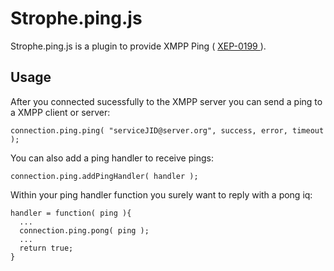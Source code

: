 # Strophe.ping.js

Strophe.ping.js is a plugin to provide XMPP Ping
( [ XEP-0199 ]( http://xmpp.org/extensions/xep-0199.html ) ).

## Usage

After you connected sucessfully to the XMPP server you can send a ping to a XMPP
client or server:

    connection.ping.ping( "serviceJID@server.org", success, error, timeout );

You can also add a ping handler to receive pings:

    connection.ping.addPingHandler( handler );

Within your ping handler function you surely want to reply with a pong iq:

    handler = function( ping ){
      ...
      connection.ping.pong( ping );
      ...
	  return true;
    }
